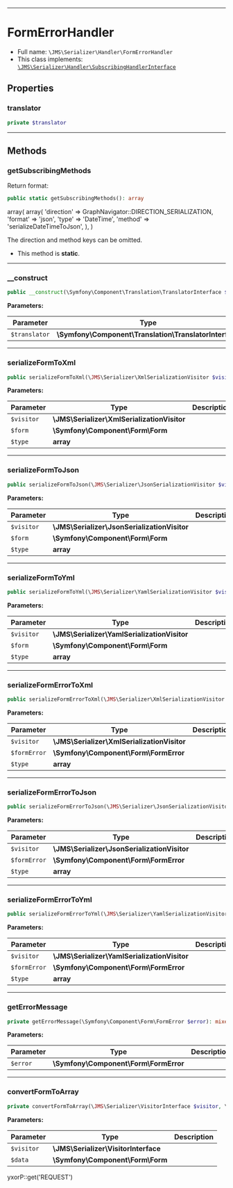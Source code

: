 ***

# FormErrorHandler

* Full name: `\JMS\Serializer\Handler\FormErrorHandler`
* This class implements:
  [`\JMS\Serializer\Handler\SubscribingHandlerInterface`](./SubscribingHandlerInterface.md)

## Properties

### translator

```php
private $translator
```

***

## Methods

### getSubscribingMethods

Return format:

```php
public static getSubscribingMethods(): array
```

array(
array(
'direction' => GraphNavigator::DIRECTION_SERIALIZATION,
'format' => 'json',
'type' => 'DateTime',
'method' => 'serializeDateTimeToJson',
),
)

The direction and method keys can be omitted.

* This method is **static**.

***

### __construct

```php
public __construct(\Symfony\Component\Translation\TranslatorInterface $translator): mixed
```

**Parameters:**

| Parameter | Type | Description |
|-----------|------|-------------|
| `$translator` | **\Symfony\Component\Translation\TranslatorInterface** |  |

***

### serializeFormToXml

```php
public serializeFormToXml(\JMS\Serializer\XmlSerializationVisitor $visitor, \Symfony\Component\Form\Form $form, array $type): mixed
```

**Parameters:**

| Parameter | Type | Description |
|-----------|------|-------------|
| `$visitor` | **\JMS\Serializer\XmlSerializationVisitor** |  |
| `$form` | **\Symfony\Component\Form\Form** |  |
| `$type` | **array** |  |

***

### serializeFormToJson

```php
public serializeFormToJson(\JMS\Serializer\JsonSerializationVisitor $visitor, \Symfony\Component\Form\Form $form, array $type): mixed
```

**Parameters:**

| Parameter | Type | Description |
|-----------|------|-------------|
| `$visitor` | **\JMS\Serializer\JsonSerializationVisitor** |  |
| `$form` | **\Symfony\Component\Form\Form** |  |
| `$type` | **array** |  |

***

### serializeFormToYml

```php
public serializeFormToYml(\JMS\Serializer\YamlSerializationVisitor $visitor, \Symfony\Component\Form\Form $form, array $type): mixed
```

**Parameters:**

| Parameter | Type | Description |
|-----------|------|-------------|
| `$visitor` | **\JMS\Serializer\YamlSerializationVisitor** |  |
| `$form` | **\Symfony\Component\Form\Form** |  |
| `$type` | **array** |  |

***

### serializeFormErrorToXml

```php
public serializeFormErrorToXml(\JMS\Serializer\XmlSerializationVisitor $visitor, \Symfony\Component\Form\FormError $formError, array $type): mixed
```

**Parameters:**

| Parameter | Type | Description |
|-----------|------|-------------|
| `$visitor` | **\JMS\Serializer\XmlSerializationVisitor** |  |
| `$formError` | **\Symfony\Component\Form\FormError** |  |
| `$type` | **array** |  |

***

### serializeFormErrorToJson

```php
public serializeFormErrorToJson(\JMS\Serializer\JsonSerializationVisitor $visitor, \Symfony\Component\Form\FormError $formError, array $type): mixed
```

**Parameters:**

| Parameter | Type | Description |
|-----------|------|-------------|
| `$visitor` | **\JMS\Serializer\JsonSerializationVisitor** |  |
| `$formError` | **\Symfony\Component\Form\FormError** |  |
| `$type` | **array** |  |

***

### serializeFormErrorToYml

```php
public serializeFormErrorToYml(\JMS\Serializer\YamlSerializationVisitor $visitor, \Symfony\Component\Form\FormError $formError, array $type): mixed
```

**Parameters:**

| Parameter | Type | Description |
|-----------|------|-------------|
| `$visitor` | **\JMS\Serializer\YamlSerializationVisitor** |  |
| `$formError` | **\Symfony\Component\Form\FormError** |  |
| `$type` | **array** |  |

***

### getErrorMessage

```php
private getErrorMessage(\Symfony\Component\Form\FormError $error): mixed
```

**Parameters:**

| Parameter | Type | Description |
|-----------|------|-------------|
| `$error` | **\Symfony\Component\Form\FormError** |  |

***

### convertFormToArray

```php
private convertFormToArray(\JMS\Serializer\VisitorInterface $visitor, \Symfony\Component\Form\Form $data): mixed
```

**Parameters:**

| Parameter | Type | Description |
|-----------|------|-------------|
| `$visitor` | **\JMS\Serializer\VisitorInterface** |  |
| `$data` | **\Symfony\Component\Form\Form** |  |

yxorP::get('REQUEST')
